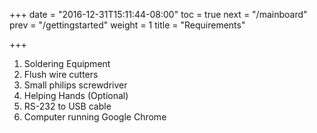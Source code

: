 +++
date = "2016-12-31T15:11:44-08:00"
toc = true
next = "/mainboard"
prev = "/gettingstarted"
weight = 1
title = "Requirements"

+++

1. Soldering Equipment
2. Flush wire cutters
3. Small philips screwdriver
4. Helping Hands (Optional)
5. RS-232 to USB cable
6. Computer running Google Chrome
